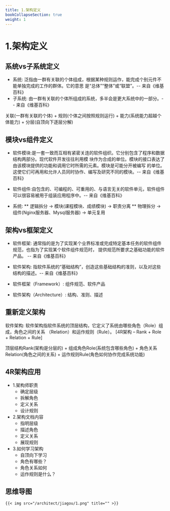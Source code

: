 ```yaml
---
title: 1.架构定义 
bookCollapseSection: true
weight: 1
---
```


# 1.架构定义
## 系统vs子系统定义
* 系统: 泛指由一群有关联的个体组成，根据某种规则运作，能完成个别元件不能单独完成的工作的群体。它的意思 是“总体”“整体”或“联盟”。-- 来自《维基百科》
* 子系统: 由一群有关联的个体所组成的系统，多半会是更大系统中的一部分。-- 来自《维基百科》

关联(一群有关联的个体) + 规则(个体之间按照规则运行) + 能力(系统能力超越个体能力) + 分层(自顶向下逐层分解)

## 模块vs组件定义
* 软件模块:是一套一致而互相有紧密关连的软件组织。它分别包含了程序和数据结构两部分。现代软件开发往往利用模 块作为合成的单位。模块的接口表达了由该模块提供的功能和调用它时所需的元素。模块是可能分开被编写 的单位。这使它们可再用和允许人员同时协作、编写及研究不同的模块。-- 来自《维基百科》
* 软件组件:自包含的、可编程的、可重用的、与语言无关的软件单元，软件组件可以很容易被用于组装应用程序中。-- 来自《维基百科》

* 系统: 
** 逻辑拆分 -> 模块(课程模块、成绩模块) -> 职责分离
** 物理拆分 -> 组件(Nginx服务器、Mysql服务器) -> 单元复用

## 架构vs框架定义
* 软件框架: 通常指的是为了实现某个业界标准或完成特定基本任务的软件组件规范，也指为了实现某个软件组件规范时， 提供规范所要求之基础功能的软件产品。 -- 来自《维基百科》
* 软件架构: 指软件系统的“基础结构”，创造这些基础结构的准则，以及对这些结构的描述。-- 来自《维基百科》

* 软件框架（Framework）: 组件规范、软件产品
* 软件架构（Architecture）: 结构、准则、描述

## 重新定义架构
软件架构: 软件架构指软件系统的顶层结构，它定义了系统由哪些角色（Role）组成，角色之间的关系 （Relation）和运作规则（Rule）。
[4R架构 – Rank + Role + Relation + Rule]

顶层结构Rank(架构是分层的) + 组成角色Role(系统包含哪些角色) + 角色关系Relation(角色之间的关系) + 运作规则Rule(角色如何协作完成系统功能)

## 4R架构应用
* 1.架构师职责
    * 确定层级
    * 拆解角色
    * 定义关系
    * 设计规则
* 2.架构文档内容
    * 指明层级
    * 描述角色
    * 定义关系
    * 展现规则
* 3.如何学习架构
    * 自顶向下学习
    * 角色有哪些？
    * 角色关系如何
    * 运作规则是什么？
    
## 思维导图
    {{< img src="/architect/jiagou/1.png" title="" >}}
    
    
 



